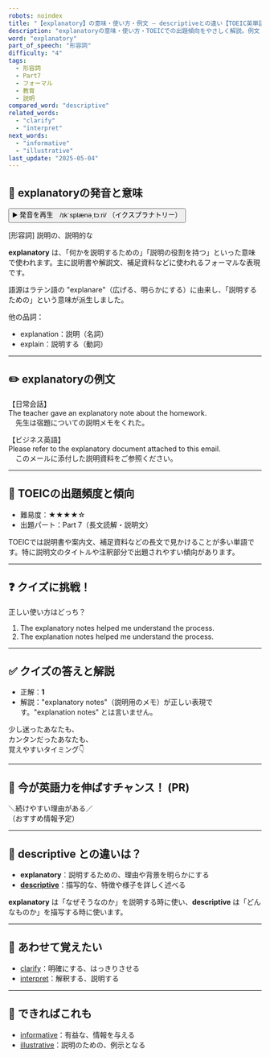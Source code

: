 ```yaml
---
robots: noindex
title: "【explanatory】の意味・使い方・例文 ― descriptiveとの違い【TOEIC英単語】"
description: "explanatoryの意味・使い方・TOEICでの出題傾向をやさしく解説。例文・クイズ付きでdescriptiveとの違いもわかりやすく学べます。"
word: "explanatory"
part_of_speech: "形容詞"
difficulty: "4"
tags:
  - 形容詞
  - Part7
  - フォーマル
  - 教育
  - 説明
compared_word: "descriptive"
related_words:
  - "clarify"
  - "interpret"
next_words:
  - "informative"
  - "illustrative"
last_update: "2025-05-04"
---
```


## 🔰 explanatoryの発音と意味

<button class="play-audio" onclick="playTTS('explanatory')">
  <span class="play-audio-main">
    ▶️ 発音を再生　/ɪkˈsplænəˌtɔːri/
  </span>
  <span class="play-audio-sub">
    （イクスプラナトリー）
  </span>
</button>

[形容詞] 説明の、説明的な

**explanatory** は、「何かを説明するための」「説明の役割を持つ」といった意味で使われます。主に説明書や解説文、補足資料などに使われるフォーマルな表現です。

語源はラテン語の "explanare"（広げる、明らかにする）に由来し、「説明するための」という意味が派生しました。

他の品詞：  
- explanation：説明（名詞）
- explain：説明する（動詞）

---

## ✏️ explanatoryの例文

【日常会話】  
The teacher gave an explanatory note about the homework.  
　先生は宿題についての説明メモをくれた。

【ビジネス英語】  
Please refer to the explanatory document attached to this email.  
　このメールに添付した説明資料をご参照ください。

---

## 🎯 TOEICの出題頻度と傾向

- 難易度：★★★★☆
- 出題パート：Part 7（長文読解・説明文）

TOEICでは説明書や案内文、補足資料などの長文で見かけることが多い単語です。特に説明文のタイトルや注釈部分で出題されやすい傾向があります。

---

## ❓ クイズに挑戦！

正しい使い方はどっち？

1. The explanatory notes helped me understand the process.  
2. The explanation notes helped me understand the process.

---

## ✅ クイズの答えと解説

- 正解：**1**
- 解説："explanatory notes"（説明用のメモ）が正しい表現です。"explanation notes" とは言いません。

少し迷ったあなたも、  
カンタンだったあなたも、  
覚えやすいタイミング👇️

---

## 🚀 今が英語力を伸ばすチャンス！ (PR)

<div class="info-center">
＼続けやすい理由がある／<br>  
（おすすめ情報予定）
</div>

---

## 🤔  descriptive との違いは？

- **explanatory**：説明するための、理由や背景を明らかにする
- **[descriptive](/word/descriptive/)**：描写的な、特徴や様子を詳しく述べる

**explanatory** は「なぜそうなのか」を説明する時に使い、**descriptive** は「どんなものか」を描写する時に使います。

---

## 🧩 あわせて覚えたい

- [clarify](/word/clarify/)：明確にする、はっきりさせる
- [interpret](/word/interpret/)：解釈する、説明する

---

## 📖 できればこれも

- [informative](/word/informative/)：有益な、情報を与える
- [illustrative](/word/illustrative/)：説明のための、例示となる

<!-- cvid: aid31_bid49 -->
